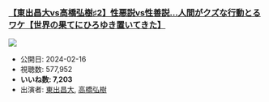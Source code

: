### [【東出昌大vs高橋弘樹♯2】性悪説vs性善説…人間がクズな行動とるワケ【世界の果てにひろゆき置いてきた】](https://www.youtube.com/watch?v=88ZsOpYqik0)
[![](https://img.youtube.com/vi/88ZsOpYqik0/sddefault.jpg)](https://www.youtube.com/watch?v=88ZsOpYqik0)
-   公開日: 2024-02-16
-   視聴数: 577,952
-   **いいね数: 7,203**
-   出演者: [東出昌大](/rehacq_fan/people/東出昌大 "wikilink"), [高橋弘樹](/rehacq_fan/people/高橋弘樹 "wikilink")
